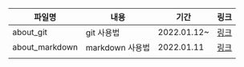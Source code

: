 | 파일명         | 내용            | 기간        | 링크                     |
| -------------- | --------------- | ----------- | ------------------------ |
| about_git      | git 사용법      | 2022.01.12~ | [링크](./about_git)      |
| about_markdown | markdown 사용법 | 2022.01.11  | [링크](./about_markdown) |
|                |                 |             |                          |

